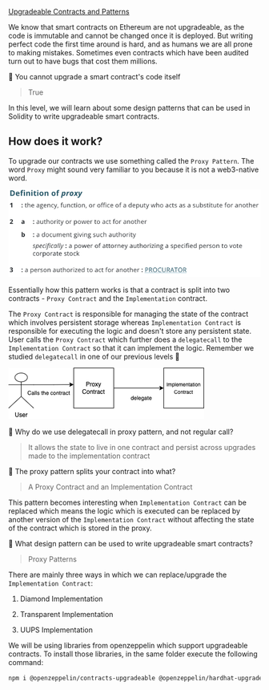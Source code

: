 [Upgradeable Contracts and Patterns](https://learnweb3.io/courses/c446d19f-a25d-42c6-b3e4-4311c5040587/lessons/aecdab9d-4ace-4458-b2a1-a50745d79678)

We know that smart contracts on Ethereum are not upgradeable, as the code is immutable and cannot be changed once it is deployed. But writing perfect code the first time around is hard, and as humans we are all prone to making mistakes. Sometimes even contracts which have been audited turn out to have bugs that cost them millions.

🤔 You cannot upgrade a smart contract's code itself

> True

In this level, we will learn about some design patterns that can be used in Solidity to write upgradeable smart contracts.

## How does it work?

To upgrade our contracts we use something called the `Proxy Pattern`. The word `Proxy` might sound very familiar to you because it is not a web3-native word.

![Definition of Proxy!](./images/definition_proxy.png "Definition of Proxy!")

Essentially how this pattern works is that a contract is split into two contracts - `Proxy Contract` and the `Implementation` contract.

The `Proxy Contract` is responsible for managing the state of the contract which involves persistent storage whereas `Implementation Contract` is responsible for executing the logic and doesn't store any persistent state. User calls the `Proxy Contract` which further does a `delegatecall` to the `Implementation Contract` so that it can implement the logic. Remember we studied `delegatecall` in one of our previous levels 👀

![Delegate call!](./images/delegate_call.png "Delegate call!")

🤔 Why do we use delegatecall in proxy pattern, and not regular call?

> It allows the state to live in one contract and persist across upgrades made to the implementation contract

🤔 The proxy pattern splits your contract into what?

> A Proxy Contract and an Implementation Contract

This pattern becomes interesting when `Implementation Contract` can be replaced which means the logic which is executed can be replaced by another version of the `Implementation Contract` without affecting the state of the contract which is stored in the proxy.

🤔 What design pattern can be used to write upgradeable smart contracts?

> Proxy Patterns

There are mainly three ways in which we can replace/upgrade the `Implementation Contract`:

1. Diamond Implementation

2. Transparent Implementation

3. UUPS Implementation

We will be using libraries from openzeppelin which support upgradeable contracts. To install those libraries, in the same folder execute the following command:

```sh
npm i @openzeppelin/contracts-upgradeable @openzeppelin/hardhat-upgrades @nomiclabs/hardhat-etherscan --save-dev
```


